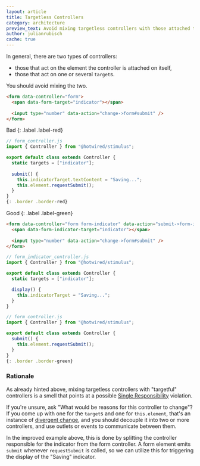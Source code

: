 ```yaml
---
layout: article
title: Targetless Controllers
category: architecture
preview_text: Avoid mixing targetless controllers with those attached to a target.
author: julianrubisch
cache: true
---
```


In general, there are two types of controllers:

- those that act on the element the controller is attached on itself,
- those that act on one or several `target`s.

You should avoid mixing the two.

```html
<form data-controller="form">
  <span data-form-target="indicator"></span>
  
  <input type="number" data-action="change->form#submit" />
</form>
```
Bad
{: .label .label-red}

```js
// form_controller.js
import { Controller } from "@hotwired/stimulus";

export default class extends Controller {
  static targets = ["indicator"];
  
  submit() {
    this.indicatorTarget.textContent = "Saving...";
    this.element.requestSubmit();
  }
}
{: .border .border-red}
```

Good
{: .label .label-green}

```html
<form data-controller="form form-indicator" data-action="submit->form-indicator#display">
  <span data-form-indicator-target="indicator"></span>
  
  <input type="number" data-action="change->form#submit" />
</form>
```

```js
// form_indicator_controller.js
import { Controller } from "@hotwired/stimulus";

export default class extends Controller {
  static targets = ["indicator"];

  display() {
    this.indicatorTarget = "Saving...";
  }
}

// form_controller.js
import { Controller } from "@hotwired/stimulus";

export default class extends Controller {
  submit() {
    this.element.requestSubmit();
  }
}
{: .border .border-green}
```

### Rationale

As already hinted above, mixing targetless controllers with "targetful" controllers is a smell that points at a possible [Single Responsibility](../solid/single-responsibility) violation.

If you're unsure, ask "What would be reasons for this controller to change"? If you come up with one for the `target`s and one for `this.element`, that's an instance of [divergent change](https://refactoring.guru/smells/divergent-change), and you should decouple it into two or more controllers, and use outlets or events to communicate between them.

In the improved example above, this is done by splitting the controller responsible for the indicator from the form controller. A form element emits `submit` whenever `requestSubmit` is called, so we can utilize this for triggering the display of the "Saving" indicator.
